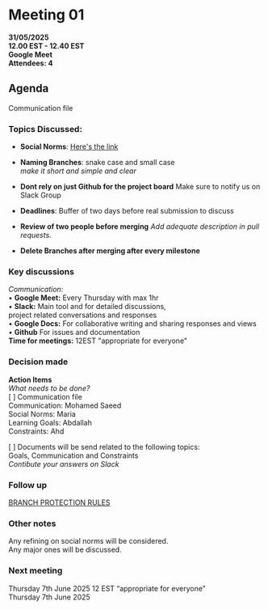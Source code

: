 # **Meeting 01**

**31/05/2025  
12.00 EST - 12.40 EST  
Google Meet  
Attendees: 4**

## Agenda

Communication file

### **Topics Discussed:**

+ **Social Norms**: [Here's the link](https://docs.google.com/document/d/10UOFpGODRinpdLTszYOAckpkZL9rYJm5/edit#heading=h.90oznua42yww)

+ **Naming Branches**: snake case and small case  
*make it short and simple and clear*

+ **Dont rely on just Github for the project board**
  Make sure to notify us on Slack Group

+ **Deadlines**: Buffer of two days before real submission to discuss  
  
+ **Review of two people before merging**
  *Add adequate description in pull requests.*
  
+ **Delete Branches after merging after every milestone**

### Key discussions

*Communication:*  
• **Google Meet:** Every Thursday with max 1hr  
• **Slack:** Main tool and for detailed discussions,  
  project related conversations and responses  
• **Google Docs:** For collaborative writing and sharing responses and views  
• **Github** For issues and documentation  
 **Time for meetings:** 12EST "appropriate for everyone"

### Decision made  

**Action Items**  
  *What needs to be done?*  
[ ] Communication file  
Communication: Mohamed Saeed  
Social Norms: Maria  
Learning Goals: Abdallah  
Constraints: Ahd  

[ ] Documents will be send related to the following topics:  
Goals, Communication and Constraints  
*Contibute your answers on Slack*  

### Follow up

[BRANCH PROTECTION RULES](<https://github.com/MIT-Emerging-Talent/ET6-CDSP-group-08-repo/settings/branches>)

### Other notes

Any refining on social norms will be considered.  
Any major ones will be discussed.  

### Next meeting

Thursday 7th June 2025
12 EST “appropriate for everyone”  
Thursday 7th June 2025
